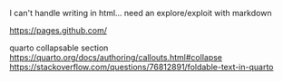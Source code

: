 I can't handle writing in html... need an explore/exploit with markdown

https://pages.github.com/

quarto collapsable section
https://quarto.org/docs/authoring/callouts.html#collapse
https://stackoverflow.com/questions/76812891/foldable-text-in-quarto
